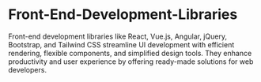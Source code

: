 # Front-End-Development-Libraries
 Front-end development libraries like React, Vue.js, Angular, jQuery, Bootstrap, and Tailwind CSS streamline UI development with efficient rendering, flexible components, and simplified design tools. They enhance productivity and user experience by offering ready-made solutions for web developers.

